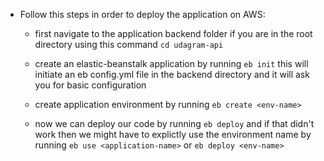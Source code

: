 - Follow this steps in order to deploy the application on AWS:

  - first navigate to the application backend folder if you are in the root directory using this command `cd udagram-api`
  
  - create an elastic-beanstalk application by running `eb init` this will initiate an eb config.yml file in the backend directory and it will ask you for basic configuration
  
  - create application environment by running `eb create <env-name>`
  
  - now we can deploy our code by running `eb deploy` and if that didn't work then we might have to explictly use the environment name by running `eb use <application-name>` or `eb deploy <env-name>`
